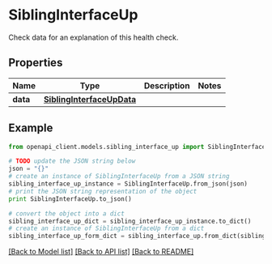 # SiblingInterfaceUp

Check data for an explanation of this health check. 

## Properties

Name | Type | Description | Notes
------------ | ------------- | ------------- | -------------
**data** | [**SiblingInterfaceUpData**](SiblingInterfaceUpData.md) |  | 

## Example

```python
from openapi_client.models.sibling_interface_up import SiblingInterfaceUp

# TODO update the JSON string below
json = "{}"
# create an instance of SiblingInterfaceUp from a JSON string
sibling_interface_up_instance = SiblingInterfaceUp.from_json(json)
# print the JSON string representation of the object
print SiblingInterfaceUp.to_json()

# convert the object into a dict
sibling_interface_up_dict = sibling_interface_up_instance.to_dict()
# create an instance of SiblingInterfaceUp from a dict
sibling_interface_up_form_dict = sibling_interface_up.from_dict(sibling_interface_up_dict)
```
[[Back to Model list]](../README.md#documentation-for-models) [[Back to API list]](../README.md#documentation-for-api-endpoints) [[Back to README]](../README.md)


